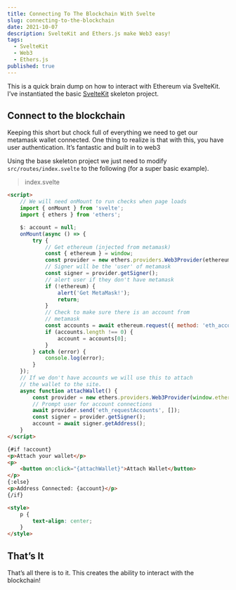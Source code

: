 ```yaml
---
title: Connecting To The Blockchain With Svelte
slug: connecting-to-the-blockchain
date: 2021-10-07
description: SvelteKit and Ethers.js make Web3 easy!
tags:
  - SvelteKit
  - Web3
  - Ethers.js
published: true
---
```


This is a quick brain dump on how to interact with Ethereum via SvelteKit. I’ve instantiated the basic [SvelteKit](https://kit.svelte.dev) skeleton project.

## Connect to the blockchain

Keeping this short but chock full of everything we need to get our metamask wallet connected. One thing to realize is that with this, you have user authentication. It’s fantastic and built in to web3

Using the base skeleton project we just need to modify `src/routes/index.svelte` to the following (for a super basic example).

> index.svelte

```html
<script>
	// We will need onMount to run checks when page loads
	import { onMount } from 'svelte';
	import { ethers } from 'ethers';

	$: account = null;
	onMount(async () => {
		try {
			// Get ethereum (injected from metamask)
			const { ethereum } = window;
			const provider = new ethers.providers.Web3Provider(ethereum);
			// Signer will be the 'user' of metamask
			const signer = provider.getSigner();
			// alert user if they don't have metamask
			if (!ethereum) {
				alert('Get MetaMask!');
				return;
			}
			// Check to make sure there is an account from
			// metamask
			const accounts = await ethereum.request({ method: 'eth_accounts' });
			if (accounts.length !== 0) {
				account = accounts[0];
			}
		} catch (error) {
			console.log(error);
		}
	});
	// If we don't have accounts we will use this to attach
	// the wallet to the site.
	async function attachWallet() {
		const provider = new ethers.providers.Web3Provider(window.ethereum, 'any');
		// Prompt user for account connections
		await provider.send('eth_requestAccounts', []);
		const signer = provider.getSigner();
		account = await signer.getAddress();
	}
</script>

{#if !account}
<p>Attach your wallet</p>
<p>
	<button on:click="{attachWallet}">Attach Wallet</button>
</p>
{:else}
<p>Address Connected: {account}</p>
{/if}

<style>
	p {
		text-align: center;
	}
</style>
```

## That’s It

That’s all there is to it. This creates the ability to interact with the blockchain!
